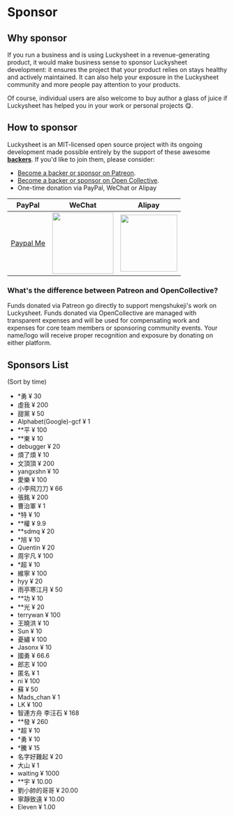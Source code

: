 # Sponsor

## Why sponsor

If you run a business and is using Luckysheet in a revenue-generating product, it would make business sense to sponsor Luckysheet development: it ensures the project that your product relies on stays healthy and actively maintained. It can also help your exposure in the Luckysheet community and more people pay attention to your products.

Of course, individual users are also welcome to buy author a glass of juice if Luckysheet has helped you in your work or personal projects 😋.

## How to sponsor

Luckysheet is an MIT-licensed open source project with its ongoing development made possible entirely by the support of these awesome [**backers**](#sponsors-list). If you'd like to join them, please consider:

- [Become a backer or sponsor on Patreon](https://www.patreon.com/mengshukeji).
- [Become a backer or sponsor on Open Collective](https://opencollective.com/luckysheet).
- One-time donation via PayPal, WeChat or Alipay

| PayPal |  WeChat  | Alipay |
|---|---|---|
| [Paypal Me](https://www.paypal.me/wbfsa) | <img src="https://minio.cnbabylon.com/public/luckysheet/wechat.jpg" width="140" />| <img src="https://minio.cnbabylon.com/public/luckysheet/alipay.jpg" width="130" /> |

### What's the difference between Patreon and OpenCollective?

Funds donated via Patreon go directly to support mengshukeji's work on Luckysheet. Funds donated via OpenCollective are managed with transparent expenses and will be used for compensating work and expenses for core team members or sponsoring community events. Your name/logo will receive proper recognition and exposure by donating on either platform.

## Sponsors List

(Sort by time)
- *勇 ¥ 30
- 虛我 ¥ 200
- 甜黨 ¥ 50
- Alphabet(Google)-gcf ¥ 1
- **平 ¥ 100
- **東 ¥ 10
- debugger ¥ 20
- 煩了煩 ¥ 10
- 文頂頂 ¥ 200
- yangxshn ¥ 10
- 愛樂 ¥ 100
- 小李飛刀刀 ¥ 66
- 張銘 ¥ 200
- 曹治軍 ¥ 1
- *特 ¥ 10
- **權 ¥ 9.9
- **sdmq ¥ 20
- *旭 ¥ 10
- Quentin ¥ 20
- 周宇凡 ¥ 100
- *超 ¥ 10
- 維寧 ¥ 100
- hyy ¥ 20
- 雨亭寒江月 ¥ 50
- **功 ¥ 10
- **光 ¥ 20
- terrywan ¥ 100
- 王曉洪 ¥ 10
- Sun ¥ 10
- 憂繡 ¥ 100
- Jasonx ¥ 10
- 國勇 ¥ 66.6
- 郎志 ¥ 100
- 匿名 ¥ 1
- ni ¥ 100
- 蘇 ¥ 50
- Mads_chan ¥ 1
- LK ¥ 100
- 智連方舟 李汪石 ¥ 168
- **發 ¥ 260
- *超 ¥ 10
- *勇 ¥ 10
- *騰 ¥ 15
- 名字好難起 ¥ 20
- 大山 ¥ 1
- waiting ¥ 1000
- **宇 ¥ 10.00
- 劉小帥的哥哥 ¥ 20.00
- 寧靜致遠 ¥ 10.00
- Eleven ¥ 1.00
